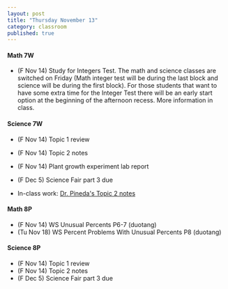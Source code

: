 ```yaml
---
layout: post
title: "Thursday November 13"
category: classroom
published: true
---
```

#### Math 7W
* (F Nov 14) Study for Integers Test. The math and science classes are switched on Friday (Math integer test will be during the last block and science will be during the first block). For those students that want to have some extra time for the Integer Test there will be an early start option at the beginning of the afternoon recess. More information in class.

#### Science 7W
* (F Nov 14) Topic 1 review
* (F Nov 14) Topic 2 notes
* (F Nov 14) Plant growth experiment lab report
* (F Dec 5) Science Fair part 3 due

* In-class work: [Dr. Pineda's Topic 2 notes](http://drpineda.ca/classroom/notes/Science7/HeatAndTemperature/Topic2.html#14)

#### Math 8P
* (F Nov 14) WS Unusual Percents P6-7 (duotang)
* (Tu Nov 18) WS Percent Problems With Unusual Percents P8 (duotang)

#### Science 8P
* (F Nov 14) Topic 1 review
* (F Nov 14) Topic 2 notes
* (F Dec 5) Science Fair part 3 due

